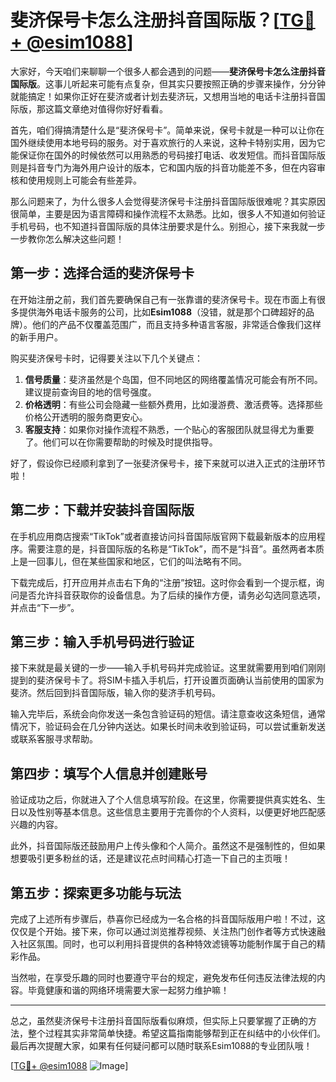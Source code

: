 # 斐济保号卡怎么注册抖音国际版？[[TG💪+ @esim1088](https://t.me/s/esim1088)]

大家好，今天咱们来聊聊一个很多人都会遇到的问题——**斐济保号卡怎么注册抖音国际版**。这事儿听起来可能有点复杂，但其实只要按照正确的步骤来操作，分分钟就能搞定！如果你正好在斐济或者计划去斐济玩，又想用当地的电话卡注册抖音国际版，那这篇文章绝对值得你好好看看。

首先，咱们得搞清楚什么是“斐济保号卡”。简单来说，保号卡就是一种可以让你在国外继续使用本地号码的服务。对于喜欢旅行的人来说，这种卡特别实用，因为它能保证你在国外的时候依然可以用熟悉的号码接打电话、收发短信。而抖音国际版则是抖音专门为海外用户设计的版本，它和国内版的抖音功能差不多，但在内容审核和使用规则上可能会有些差异。

那么问题来了，为什么很多人会觉得斐济保号卡注册抖音国际版很难呢？其实原因很简单，主要是因为语言障碍和操作流程不太熟悉。比如，很多人不知道如何验证手机号码，也不知道抖音国际版的具体注册要求是什么。别担心，接下来我就一步一步教你怎么解决这些问题！

## 第一步：选择合适的斐济保号卡

在开始注册之前，我们首先要确保自己有一张靠谱的斐济保号卡。现在市面上有很多提供海外电话卡服务的公司，比如**Esim1088**（没错，就是那个口碑超好的品牌）。他们的产品不仅覆盖范围广，而且支持多种语言客服，非常适合像我们这样的新手用户。

购买斐济保号卡时，记得要关注以下几个关键点：
1. **信号质量**：斐济虽然是个岛国，但不同地区的网络覆盖情况可能会有所不同。建议提前查询目的地的信号强度。
2. **价格透明**：有些公司会隐藏一些额外费用，比如漫游费、激活费等。选择那些价格公开透明的服务商更安心。
3. **客服支持**：如果你对操作流程不熟悉，一个贴心的客服团队就显得尤为重要了。他们可以在你需要帮助的时候及时提供指导。

好了，假设你已经顺利拿到了一张斐济保号卡，接下来就可以进入正式的注册环节啦！

## 第二步：下载并安装抖音国际版

在手机应用商店搜索“TikTok”或者直接访问抖音国际版官网下载最新版本的应用程序。需要注意的是，抖音国际版的名称是“TikTok”，而不是“抖音”。虽然两者本质上是一回事儿，但在某些国家和地区，它们的叫法略有不同。

下载完成后，打开应用并点击右下角的“注册”按钮。这时你会看到一个提示框，询问是否允许抖音获取你的设备信息。为了后续的操作方便，请务必勾选同意选项，并点击“下一步”。

## 第三步：输入手机号码进行验证

接下来就是最关键的一步——输入手机号码并完成验证。这里就需要用到咱们刚刚提到的斐济保号卡了。将SIM卡插入手机后，打开设置页面确认当前使用的国家为斐济。然后回到抖音国际版，输入你的斐济手机号码。

输入完毕后，系统会向你发送一条包含验证码的短信。请注意查收这条短信，通常情况下，验证码会在几分钟内送达。如果长时间未收到验证码，可以尝试重新发送或联系客服寻求帮助。

## 第四步：填写个人信息并创建账号

验证成功之后，你就进入了个人信息填写阶段。在这里，你需要提供真实姓名、生日以及性别等基本信息。这些信息主要用于完善你的个人资料，以便更好地匹配感兴趣的内容。

此外，抖音国际版还鼓励用户上传头像和个人简介。虽然这不是强制性的，但如果想要吸引更多粉丝的话，还是建议花点时间精心打造一下自己的主页哦！

## 第五步：探索更多功能与玩法

完成了上述所有步骤后，恭喜你已经成为一名合格的抖音国际版用户啦！不过，这仅仅是个开始。接下来，你可以通过浏览推荐视频、关注热门创作者等方式快速融入社区氛围。同时，也可以利用抖音提供的各种特效滤镜等功能制作属于自己的精彩作品。

当然啦，在享受乐趣的同时也要遵守平台的规定，避免发布任何违反法律法规的内容。毕竟健康和谐的网络环境需要大家一起努力维护嘛！

---

总之，虽然斐济保号卡注册抖音国际版看似麻烦，但实际上只要掌握了正确的方法，整个过程其实非常简单快捷。希望这篇指南能够帮到正在纠结中的小伙伴们。最后再次提醒大家，如果有任何疑问都可以随时联系Esim1088的专业团队哦！

[[TG💪+ @esim1088](https://t.me/s/esim1088) ![Image](https://i.postimg.cc/4NQfJmqS/Snipaste-2025-05-13-00-14-12.png)]